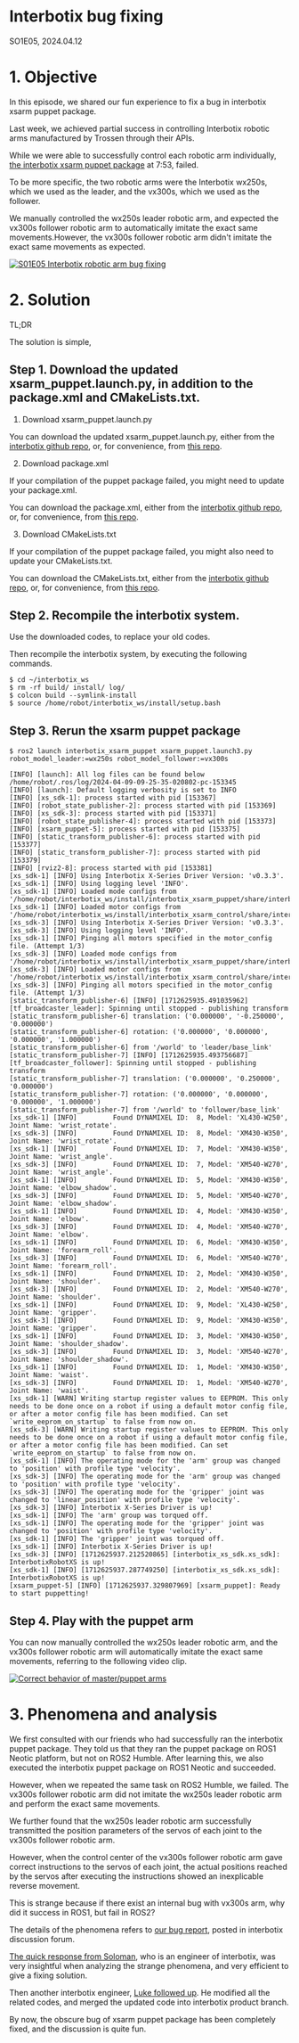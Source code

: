 # Interbotix bug fixing
SO1E05, 2024.04.12

# 1. Objective

In this episode, we shared our fun experience to fix a bug in interbotix xsarm puppet package. 

Last week, we achieved partial success in controlling Interbotix robotic arms manufactured by Trossen through their APIs.

While we were able to successfully control each robotic arm individually, [the interbotix xsarm puppet package](https://www.youtube.com/watch?v=DnjbNXxBE_8) at 7:53, failed.

To be more specific, the two robotic arms were the Interbotix wx250s, which we used as the leader, and the vx300s, which we used as the follower. 

We manually controlled the wx250s leader robotic arm, and expected the vx300s follower robotic arm to automatically imitate the exact same movements.However, the vx300s follower robotic arm didn't imitate the exact same movements as expected.

[![S01E05 Interbotix robotic arm bug fixing](https://img.youtube.com/vi/00pYmQL-r34/hqdefault.jpg)](https://www.youtube.com/watch?v=00pYmQL-r34)


# 2. Solution

TL;DR

The solution is simple, 

## Step 1. Download the updated xsarm_puppet.launch.py, in addition to the package.xml and CMakeLists.txt.

1. Download xsarm_puppet.launch.py

You can download the updated xsarm_puppet.launch.py, either from the [interbotix github repo](https://github.com/Interbotix/interbotix_ros_manipulators/blob/b370dc0bd451f90429e56e597e06cd07dc0435b6/interbotix_ros_xsarms/examples/interbotix_xsarm_puppet/launch/xsarm_puppet.launch.py), or, for convenience, from [this repo](https://github.com/housework-robot/main/blob/main/S01_anatomy_of_stanford_aloha/src/interbotix_ros_manipulators/interbotix_ros_xsarms/examples/interbotix_xsarm_puppet/launch/xsarm_puppet.launch.py). 

2. Download package.xml

If your compilation of the puppet package failed, you might need to update your package.xml. 

You can download the package.xml, either from the [interbotix github repo](https://github.com/Interbotix/interbotix_ros_manipulators/blob/b370dc0bd451f90429e56e597e06cd07dc0435b6/interbotix_ros_xsarms/examples/interbotix_xsarm_puppet/package.xml), or, for convenience, from [this repo](https://github.com/housework-robot/main/blob/main/S01_anatomy_of_stanford_aloha/src/interbotix_ros_manipulators/interbotix_ros_xsarms/examples/interbotix_xsarm_puppet/package.xml). 

3. Download CMakeLists.txt

If your compilation of the puppet package failed, you might also need to update your CMakeLists.txt. 

You can download the CMakeLists.txt, either from the [interbotix github repo](https://github.com/Interbotix/interbotix_ros_manipulators/blob/b370dc0bd451f90429e56e597e06cd07dc0435b6/interbotix_ros_xsarms/examples/interbotix_xsarm_puppet/CMakeLists.txt), or, for convenience, from [this repo](https://github.com/housework-robot/main/blob/main/S01_anatomy_of_stanford_aloha/src/interbotix_ros_manipulators/interbotix_ros_xsarms/examples/interbotix_xsarm_puppet/CMakeLists.txt). 



## Step 2. Recompile the interbotix system. 

Use the downloaded codes, to replace your old codes.

Then recompile the interbotix system, by executing the following commands. 

~~~
$ cd ~/interbotix_ws
$ rm -rf build/ install/ log/
$ colcon build --symlink-install
$ source /home/robot/interbotix_ws/install/setup.bash 
~~~

## Step 3. Rerun the xsarm puppet package

~~~
$ ros2 launch interbotix_xsarm_puppet xsarm_puppet.launch3.py robot_model_leader:=wx250s robot_model_follower:=vx300s

[INFO] [launch]: All log files can be found below /home/robot/.ros/log/2024-04-09-09-25-35-020802-pc-153345
[INFO] [launch]: Default logging verbosity is set to INFO
[INFO] [xs_sdk-1]: process started with pid [153367]
[INFO] [robot_state_publisher-2]: process started with pid [153369]
[INFO] [xs_sdk-3]: process started with pid [153371]
[INFO] [robot_state_publisher-4]: process started with pid [153373]
[INFO] [xsarm_puppet-5]: process started with pid [153375]
[INFO] [static_transform_publisher-6]: process started with pid [153377]
[INFO] [static_transform_publisher-7]: process started with pid [153379]
[INFO] [rviz2-8]: process started with pid [153381]
[xs_sdk-1] [INFO] Using Interbotix X-Series Driver Version: 'v0.3.3'.
[xs_sdk-1] [INFO] Using logging level 'INFO'.
[xs_sdk-1] [INFO] Loaded mode configs from '/home/robot/interbotix_ws/install/interbotix_xsarm_puppet/share/interbotix_xsarm_puppet/config/leader_modes.yaml'.
[xs_sdk-1] [INFO] Loaded motor configs from '/home/robot/interbotix_ws/install/interbotix_xsarm_control/share/interbotix_xsarm_control/config/wx250s.yaml'.
[xs_sdk-3] [INFO] Using Interbotix X-Series Driver Version: 'v0.3.3'.
[xs_sdk-3] [INFO] Using logging level 'INFO'.
[xs_sdk-1] [INFO] Pinging all motors specified in the motor_config file. (Attempt 1/3)
[xs_sdk-3] [INFO] Loaded mode configs from '/home/robot/interbotix_ws/install/interbotix_xsarm_puppet/share/interbotix_xsarm_puppet/config/follower_modes.yaml'.
[xs_sdk-3] [INFO] Loaded motor configs from '/home/robot/interbotix_ws/install/interbotix_xsarm_control/share/interbotix_xsarm_control/config/vx300s.yaml'.
[xs_sdk-3] [INFO] Pinging all motors specified in the motor_config file. (Attempt 1/3)
[static_transform_publisher-6] [INFO] [1712625935.491035962] [tf_broadcaster_leader]: Spinning until stopped - publishing transform
[static_transform_publisher-6] translation: ('0.000000', '-0.250000', '0.000000')
[static_transform_publisher-6] rotation: ('0.000000', '0.000000', '0.000000', '1.000000')
[static_transform_publisher-6] from '/world' to 'leader/base_link'
[static_transform_publisher-7] [INFO] [1712625935.493756687] [tf_broadcaster_follower]: Spinning until stopped - publishing transform
[static_transform_publisher-7] translation: ('0.000000', '0.250000', '0.000000')
[static_transform_publisher-7] rotation: ('0.000000', '0.000000', '0.000000', '1.000000')
[static_transform_publisher-7] from '/world' to 'follower/base_link'
[xs_sdk-1] [INFO]         Found DYNAMIXEL ID:  8, Model: 'XL430-W250', Joint Name: 'wrist_rotate'.
[xs_sdk-3] [INFO]         Found DYNAMIXEL ID:  8, Model: 'XM430-W350', Joint Name: 'wrist_rotate'.
[xs_sdk-1] [INFO]         Found DYNAMIXEL ID:  7, Model: 'XM430-W350', Joint Name: 'wrist_angle'.
[xs_sdk-3] [INFO]         Found DYNAMIXEL ID:  7, Model: 'XM540-W270', Joint Name: 'wrist_angle'.
[xs_sdk-1] [INFO]         Found DYNAMIXEL ID:  5, Model: 'XM430-W350', Joint Name: 'elbow_shadow'.
[xs_sdk-3] [INFO]         Found DYNAMIXEL ID:  5, Model: 'XM540-W270', Joint Name: 'elbow_shadow'.
[xs_sdk-1] [INFO]         Found DYNAMIXEL ID:  4, Model: 'XM430-W350', Joint Name: 'elbow'.
[xs_sdk-3] [INFO]         Found DYNAMIXEL ID:  4, Model: 'XM540-W270', Joint Name: 'elbow'.
[xs_sdk-1] [INFO]         Found DYNAMIXEL ID:  6, Model: 'XM430-W350', Joint Name: 'forearm_roll'.
[xs_sdk-3] [INFO]         Found DYNAMIXEL ID:  6, Model: 'XM540-W270', Joint Name: 'forearm_roll'.
[xs_sdk-1] [INFO]         Found DYNAMIXEL ID:  2, Model: 'XM430-W350', Joint Name: 'shoulder'.
[xs_sdk-3] [INFO]         Found DYNAMIXEL ID:  2, Model: 'XM540-W270', Joint Name: 'shoulder'.
[xs_sdk-1] [INFO]         Found DYNAMIXEL ID:  9, Model: 'XL430-W250', Joint Name: 'gripper'.
[xs_sdk-3] [INFO]         Found DYNAMIXEL ID:  9, Model: 'XM430-W350', Joint Name: 'gripper'.
[xs_sdk-1] [INFO]         Found DYNAMIXEL ID:  3, Model: 'XM430-W350', Joint Name: 'shoulder_shadow'.
[xs_sdk-3] [INFO]         Found DYNAMIXEL ID:  3, Model: 'XM540-W270', Joint Name: 'shoulder_shadow'.
[xs_sdk-1] [INFO]         Found DYNAMIXEL ID:  1, Model: 'XM430-W350', Joint Name: 'waist'.
[xs_sdk-3] [INFO]         Found DYNAMIXEL ID:  1, Model: 'XM540-W270', Joint Name: 'waist'.
[xs_sdk-1] [WARN] Writing startup register values to EEPROM. This only needs to be done once on a robot if using a default motor config file, or after a motor config file has been modified. Can set `write_eeprom_on_startup` to false from now on.
[xs_sdk-3] [WARN] Writing startup register values to EEPROM. This only needs to be done once on a robot if using a default motor config file, or after a motor config file has been modified. Can set `write_eeprom_on_startup` to false from now on.
[xs_sdk-1] [INFO] The operating mode for the 'arm' group was changed to 'position' with profile type 'velocity'.
[xs_sdk-3] [INFO] The operating mode for the 'arm' group was changed to 'position' with profile type 'velocity'.
[xs_sdk-3] [INFO] The operating mode for the 'gripper' joint was changed to 'linear_position' with profile type 'velocity'.
[xs_sdk-3] [INFO] Interbotix X-Series Driver is up!
[xs_sdk-1] [INFO] The 'arm' group was torqued off.
[xs_sdk-1] [INFO] The operating mode for the 'gripper' joint was changed to 'position' with profile type 'velocity'.
[xs_sdk-1] [INFO] The 'gripper' joint was torqued off.
[xs_sdk-1] [INFO] Interbotix X-Series Driver is up!
[xs_sdk-3] [INFO] [1712625937.212520865] [interbotix_xs_sdk.xs_sdk]: InterbotixRobotXS is up!
[xs_sdk-1] [INFO] [1712625937.287749250] [interbotix_xs_sdk.xs_sdk]: InterbotixRobotXS is up!
[xsarm_puppet-5] [INFO] [1712625937.329807969] [xsarm_puppet]: Ready to start puppetting!
~~~


## Step 4. Play with the puppet arm

You can now manually controlled the wx250s leader robotic arm, and the vx300s follower robotic arm will automatically imitate the exact same movements, referring to the following video clip. 

[![Correct behavior of master/puppet arms](https://img.youtube.com/vi/fcGZVp7oBxo/hqdefault.jpg)](https://www.youtube.com/watch?v=fcGZVp7oBxo)


# 3. Phenomena and analysis

We first consulted with our friends who had successfully ran the interbotix puppet package. They told us that they ran the puppet package on ROS1 Neotic platform, but not on ROS2 Humble. After learning this, we also executed the interbotix puppet package on ROS1 Neotic and succeeded.

However, when we repeated the same task on ROS2 Humble, we failed. The vx300s follower robotic arm did not imitate the wx250s leader robotic arm and perform the exact same movements.

We further found that the wx250s leader robotic arm successfully transmitted the position parameters of the servos of each joint to the vx300s follower robotic arm. 

However, when the control center of the vx300s follower robotic arm gave correct instructions to the servos of each joint, the actual positions reached by the servos after executing the instructions showed an inexplicable reverse movement.

This is strange because if there exist an internal bug with vx300s arm, why did it success in ROS1, but fail in ROS2?

The details of the phenomena refers to [our bug report](https://github.com/orgs/Interbotix/discussions/48), posted in interbotix discussion forum. 

[The quick response from Soloman](https://github.com/orgs/Interbotix/discussions/48#discussioncomment-9049229), who is an engineer of interbotix, was very insightful when analyzing the strange phenomena, and very efficient to give a fixing solution. 

Then another interbotix engineer, [Luke followed up](https://github.com/orgs/Interbotix/discussions/48#discussioncomment-9060288). He modified all the related codes, and merged the updated code into interbotix product branch. 

By now, the obscure bug of xsarm puppet package has been completely fixed, and the discussion is quite fun. 